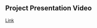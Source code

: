 ## Project Presentation Video

[Link](https://drive.google.com/file/d/1iIqnMCuwBIDYgtOBxrr4hu5tYXkzhpqy/view?usp=sharing)
